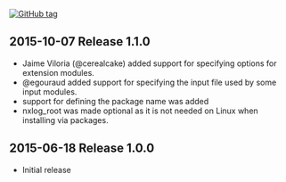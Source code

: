 [![GitHub tag][gh-tag-img]][gh-link]

## 2015-10-07 Release 1.1.0  
* Jaime Viloria (@cerealcake) added support for specifying options for
  extension modules.
* @egouraud added support for specifying the input file used by some input
  modules.
* support for defining the package name was added
* nxlog_root was made optional as it is not needed on Linux when installing via
  packages.

## 2015-06-18 Release 1.0.0  
* Initial release

[gh-tag-img]: https://img.shields.io/github/tag/genebean/genebean-nxlog.svg?label=newest%20tag
[gh-link]: https://github.com/genebean/genebean-nxlog
